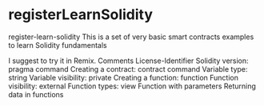 # registerLearnSolidity
register-learn-solidity
This is a set of very basic smart contracts examples to learn Solidity fundamentals

I suggest to try it in Remix.
Comments
License-Identifier
Solidity version: pragma command
Creating a contract: contract command
Variable type: string
Variable visibility: private
Creating a function: function
Function visibility: external
Function types: view
Function with parameters
Returning data in functions
